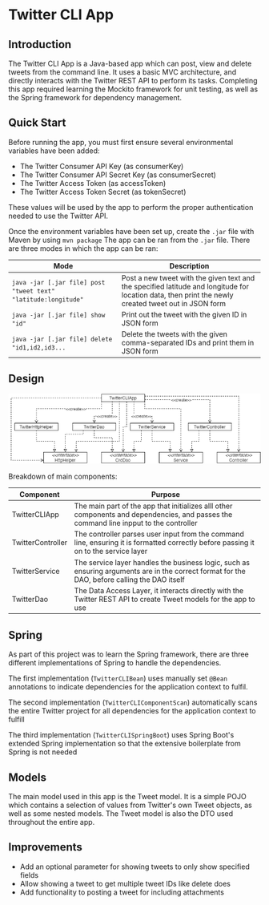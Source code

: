 # Twitter CLI App

## Introduction
The Twitter CLI App is a Java-based app which can post, view and delete tweets from the
command line. It uses a basic MVC architecture, and directly interacts with the Twitter REST
API to perform its tasks. Completing this app required learning the Mockito framework for unit
testing, as well as the Spring framework for dependency management.

## Quick Start
Before running the app, you must first ensure several environmental variables have been added:

- The Twitter Consumer API Key (as consumerKey)
- The Twitter Consumer API Secret Key (as consumerSecret)
- The Twitter Access Token (as accessToken)
- The Twitter Access Token Secret (as tokenSecret)

These values will be used by the app to perform the proper authentication needed to use the
Twitter API.

Once the environment variables have been set up, create the `.jar` file with Maven by using `mvn package`
The app can be ran from the `.jar` file. There are three modes in which the app can be ran:

Mode | Description
--- | ---
`java -jar [.jar file] post "tweet text" "latitude:longitude"` | Post a new tweet with the given text and the specified latitude and longitude for location data, then print the newly created tweet out in JSON form
`java -jar [.jar file] show "id"` | Print out the tweet with the given ID in JSON form
`java -jar [.jar file] delete "id1,id2,id3...` | Delete the tweets with the given comma-separated IDs and print them in JSON form

## Design
![UML](./.assets/twitter_uml.png)

Breakdown of main components:

Component | Purpose
--- | ---
TwitterCLIApp | The main part of the app that initializes alll other components and dependencies, and passes the command line inpput to the controller
TwitterController | The controller parses user input from the command line, ensuring it is formatted correctly before passing it on to the service layer
TwitterService | The service layer handles the business logic, such as ensuring arguments are in the correct format for the DAO, before calling the DAO itself
TwitterDao | The Data Access Layer, it interacts directly with the Twitter REST API to create Tweet models for the app to use

## Spring
As part of this project was to learn the Spring framework, there are three different
implementations of Spring to handle the dependencies.

The first implementation (`TwitterCLIBean`) uses manually set `@Bean` annotations to indicate
dependencies for the application context to fulfil.

The second implementation (`TwitterCLIComponentScan`) automatically scans the entire Twitter
project for all dependencies for the application context to fulfill

The third implementation (`TwitterCLISpringBoot`) uses Spring Boot's extended Spring
implementation so that the extensive boilerplate from Spring is not needed

## Models
The main model used in this app is the Tweet model. It is a simple POJO which contains a 
selection of values from Twitter's own Tweet objects, as well as some nested models. The
Tweet model is also the DTO used throughout the entire app.

## Improvements
- Add an optional parameter for showing tweets to only show specified fields
- Allow showing a tweet to get multiple tweet IDs like delete does
- Add functionality to posting a tweet for including attachments